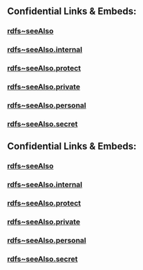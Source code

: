 ﻿
## Confidential Links & Embeds: 

### [rdfs~seeAlso](../../../../_public/W3C/RDF(Resource_Description_Framework)/RDF~Relations/rdfs~seeAlso.md) 

### [rdfs~seeAlso.internal](../../../../_internal/W3C/RDF(Resource_Description_Framework)/RDF~Relations/rdfs~seeAlso.internal.md) 

### [rdfs~seeAlso.protect](../../../../_protect/W3C/RDF(Resource_Description_Framework)/RDF~Relations/rdfs~seeAlso.protect.md) 

### [rdfs~seeAlso.private](../../../../_private/W3C/RDF(Resource_Description_Framework)/RDF~Relations/rdfs~seeAlso.private.md) 

### [rdfs~seeAlso.personal](../../../../_personal/W3C/RDF(Resource_Description_Framework)/RDF~Relations/rdfs~seeAlso.personal.md) 

### [rdfs~seeAlso.secret](../../../../_secret/W3C/RDF(Resource_Description_Framework)/RDF~Relations/rdfs~seeAlso.secret.md) 

## Confidential Links & Embeds: 

### [rdfs~seeAlso](/_public/W3C/RDF(Resource_Description_Framework)/RDF~Relations/rdfs~seeAlso.md) 

### [rdfs~seeAlso.internal](/_internal/W3C/RDF(Resource_Description_Framework)/RDF~Relations/rdfs~seeAlso.internal.md) 

### [rdfs~seeAlso.protect](/_protect/W3C/RDF(Resource_Description_Framework)/RDF~Relations/rdfs~seeAlso.protect.md) 

### [rdfs~seeAlso.private](/_private/W3C/RDF(Resource_Description_Framework)/RDF~Relations/rdfs~seeAlso.private.md) 

### [rdfs~seeAlso.personal](/_personal/W3C/RDF(Resource_Description_Framework)/RDF~Relations/rdfs~seeAlso.personal.md) 

### [rdfs~seeAlso.secret](/_secret/W3C/RDF(Resource_Description_Framework)/RDF~Relations/rdfs~seeAlso.secret.md) 
